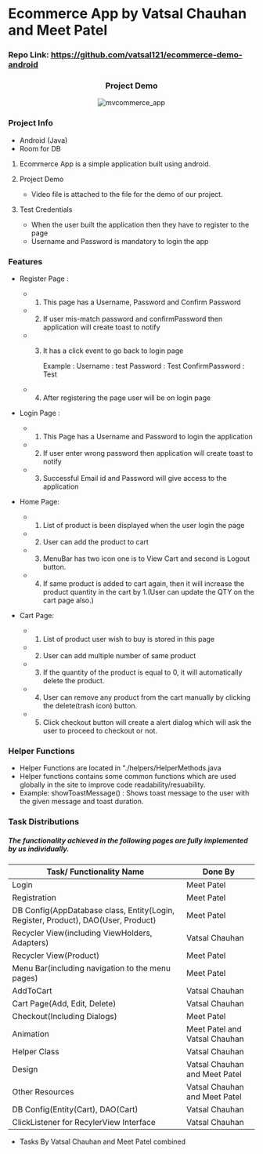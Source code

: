 # Ecommerce App by Vatsal Chauhan and Meet Patel
### Repo Link: https://github.com/vatsal121/ecommerce-demo-android
<div align="center">
    <h3>Project Demo</h3>
</div>

<div align="center" style="width: 100%">

![mvcommerce_app](mvcommerce_app.gif)

</div>

### Project Info

  - Android (Java)
  - Room for DB

1) Ecommerce App is a simple application built using android.
  
2) Project Demo
    - Video file is attached to the file for the demo of our project.
    
3) Test Credentials
    - When the user built the application then they have to register to the page 
    - Username and Password is mandatory to login the app

### Features

- Register Page : 
	- 1) This page has a Username, Password and Confirm Password 
	- 2) If user mis-match password and confirmPassword then application will create toast to notify
	- 3) It has a click event to go back to login page
			
			Example : 
			Username : test
			Password : Test
			ConfirmPassword : Test
			
	- 4) After registering the page user will be on login page 

- Login Page : 
	- 1) This Page has a Username and Password to login the application
	- 2) If user enter wrong password then application will create toast to notify
	- 3) Successful Email id and Password will give access to the application
	     

- Home Page: 
	- 1) List of product is been displayed when the user login the page
	- 2) User can add the product to cart 
	- 3) MenuBar has two icon one is to View Cart and second is Logout button.
	- 4) If same product is added to cart again, then it will increase the product quantity in the cart by 1.(User can update the QTY on the cart page also.)

- Cart Page: 
	- 1) List of product user wish to buy is stored in this page 
	- 2) User can add multiple number of same product
	- 3) If the quantity of the product is equal to 0, it will automatically delete the product.
	- 4) User can remove any product from the cart manually by clicking the delete(trash icon) button.
	- 5) Click checkout button will create a alert dialog which will ask the user to proceed to checkout or not.

### Helper Functions

- Helper Functions are located in "./helpers/HelperMethods.java
- Helper functions contains some common functions which are used globally in the site to improve code readability/resuability.
- Example: showToastMessage() : Shows toast message to the user with the given message and toast duration.


### Task Distributions

##### The functionality achieved in the following pages are fully implemented by us individually.
       
Task/ Functionality Name  | Done By 
------------- | -------------
Login  |  Meet Patel 
Registration  |  Meet Patel 
DB Config(AppDatabase class, Entity(Login, Register, Product), DAO(User, Product)  |  Meet Patel 
Recycler View(including ViewHolders, Adapters)  |  Vatsal Chauhan 
Recycler View(Product)  |  Meet Patel 
Menu Bar(including navigation to the menu pages)  |  Meet Patel 
AddToCart  |  Vatsal Chauhan
Cart Page(Add, Edit, Delete) | Vatsal Chauhan
Checkout(Including Dialogs) | Meet Patel
Animation | Meet Patel and Vatsal Chauhan
Helper Class | Vatsal Chauhan
Design | Vatsal Chauhan and Meet Patel
Other Resources | Vatsal Chauhan and Meet Patel
DB Config(Entity(Cart), DAO(Cart) | Vatsal Chauhan
ClickListener for RecylerView Interface | Vatsal Chauhan

- Tasks By Vatsal Chauhan and Meet Patel combined
